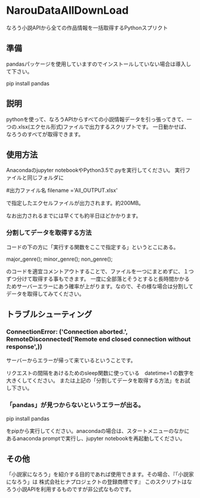 # NarouDataAllDownLoad
なろう小説APIから全ての作品情報を一括取得するPythonスプリクト


## 準備
pandasパッケージを使用していますのでインストールしていない場合は導入して下さい。

pip install pandas

## 説明
pythonを使って、なろうAPIからすべての小説情報データを引っ張ってきて、一つの.xlsx(エクセル形式)ファイルで出力するスクリプトです。
一日動かせば、なろうのすべてが取得できます。

## 使用方法
Anacondaのjupyter notebookやPython3.5で.pyを実行してください。
実行ファイルと同じフォルダに

#出力ファイル名
filename ='All_OUTPUT.xlsx'

で指定したエクセルファイルが出力されます。約200MB。

なお出力されるまでには早くても約半日ほどかかります。

### 分割してデータを取得する方法
コードの下の方に「実行する関数をここで指定する」というとこにある。

major_genre();
minor_genre();
non_genre();

のコードを適宜コメントアウトすることで、ファイルを一つにまとめずに、１つずつ分けて取得する事もできます。
一度に全部落とそうとすると長時間かかるためサーバーエラーにあう確率が上がります。なので、その様な場合は分割してデータを取得してみてください。

## トラブルシューティング
### ConnectionError: ('Connection aborted.', RemoteDisconnected('Remote end closed connection without response',))
サーバーからエラーが帰って来ているということです。

リクエストの間隔をあけるためのsleep関数に使っている　datetime=1 の数字を大きくしてください。
または上記の「分割してデータを取得する方法」をお試し下さい。

### 「pandas」が見つからないというエラーが出る。

pip install pandas

をpipから実行してください。anacondaの場合は、スタートメニューのなかにあるanaconda promptで実行し、jupyter notebookを再起動してください。

## その他
「小説家になろう」を紹介する目的であれば使用できます。その場合、『「小説家になろう」は 
株式会社ヒナプロジェクトの登録商標です』
このスクリプトはなろう小説APIを利用するものですが非公式なものです。

